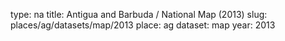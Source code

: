 type: na
title: Antigua and Barbuda / National Map (2013)
slug: places/ag/datasets/map/2013
place: ag
dataset: map
year: 2013
